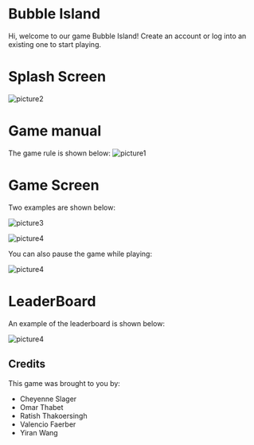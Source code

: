 # Bubble Island

Hi, welcome to our game Bubble Island!
Create an account or log into an existing one to start playing.

# Splash Screen

![picture2](https://raw.githubusercontent.com/Yiranluc/cs5520project/gh-pages/_posts/pictures/splashScreen.png)

# Game manual

The game rule is shown below:
![picture1](https://raw.githubusercontent.com/Yiranluc/Bubble-Island/blob/master/doc/game%20rule.png)

# Game Screen
Two examples are shown below:

![picture3](https://raw.githubusercontent.com/Yiranluc/Bubble-Island/blob/master/doc/game%20screen.png)

![picture4](https://raw.githubusercontent.com/Yiranluc/Bubble-Island/blob/master/doc/game%20screen%202.png)
 
You can also pause the game while playing:

![picture4](https://raw.githubusercontent.com/Yiranluc/Bubble-Island/blob/master/doc/pause%20screen.png)

# LeaderBoard
An example of the leaderboard is shown below:

![picture4](https://raw.githubusercontent.com/Yiranluc/Bubble-Island/blob/master/doc/leaderboard.png)

## Credits
This game was brought to you by:
* Cheyenne Slager
* Omar Thabet
* Ratish Thakoersingh
* Valencio Faerber
* Yiran Wang
